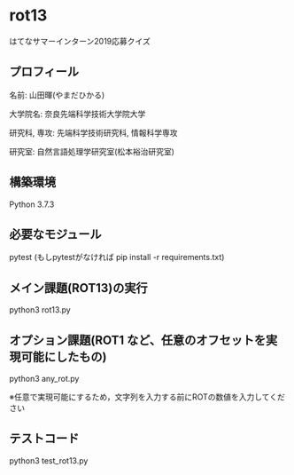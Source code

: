 # rot13
はてなサマーインターン2019応募クイズ

## プロフィール
名前: 山田暉(やまだひかる)

大学院名: 奈良先端科学技術大学院大学

研究科, 専攻: 先端科学技術研究科, 情報科学専攻

研究室: 自然言語処理学研究室(松本裕治研究室)

## 構築環境
Python 3.7.3

## 必要なモジュール
pytest (もしpytestがなければ pip install -r requirements.txt)

## メイン課題(ROT13)の実行
python3 rot13.py

## オプション課題(ROT1 など、任意のオフセットを実現可能にしたもの)
python3 any_rot.py

※任意で実現可能にするため，文字列を入力する前にROTの数値を入力してください

## テストコード
python3 test_rot13.py
